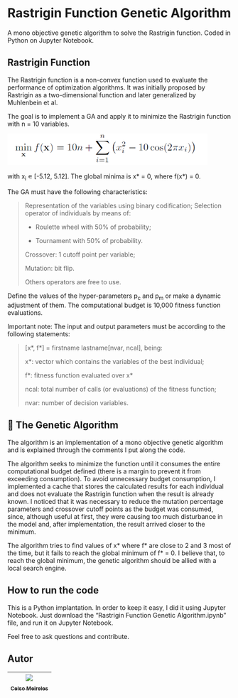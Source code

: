# Rastrigin Function Genetic Algorithm
A mono objective genetic algorithm to solve the Rastrigin function. Coded in Python on Jupyter Notebook.

## Rastrigin Function
The Rastrigin function is a non-convex function used to evaluate the performance of optimization algorithms. It was initially proposed by Rastrigin as a two-dimensional function and later generalized by Muhlenbein et al.

The goal is to implement a GA and apply it to minimize the Rastrigin function with n = 10 variables.

<img src="https://raw.githubusercontent.com/CelsoMeireles/Rastrigin-Function-Genetic-Algorithm/main/Rastrigin.PNG" width=450>

with x<sub>i</sub> &#8714; [-5.12, 5.12]. The global minima is x* = 0, where f(x*) = 0.

The GA must have the following characteristics:
> Representation of the variables using binary codification;
> Selection operator of individuals by means of:
> 
> - Roulette wheel with 50% of probability;
> 
> - Tournament with 50% of probability.
> 
> Crossover: 1 cutoff point per variable;
> 
> Mutation: bit flip.
> 
> Others operators are free to use.

Define the values of the hyper-parameters p<sub>c</sub> and p<sub>m</sub> or make a dynamic adjustment of them. The computational budget is 10,000 fitness function evaluations.

Important note:
The input and output parameters must be according to the following statements:
> [x*, f*] = firstname lastname[nvar, ncal], being:
> 
> x*: vector which contains the variables of the best individual;
> 
> f*: fitness function evaluated over x*
> 
> ncal: total number of calls (or evaluations) of the fitness function;
> 
> nvar: number of decision variables.

## 🔨 The Genetic Algorithm

The algorithm is an implementation of a mono objective genetic algorithm and is explained through the comments I put along the code. 

The algorithm seeks to minimize the function until it consumes the entire computational budget defined (there is a margin to prevent it from exceeding consumption). To avoid unnecessary budget consumption, I implemented a cache that stores the calculated results for each individual and does not evaluate the Rastrigin function when the result is already known. I noticed that it was necessary to reduce the mutation percentage parameters and crossover cutoff points as the budget was consumed, since, although useful at first, they were causing too much disturbance in the model and, after implementation, the result arrived closer to the minimum. 

The algorithm tries to find values of x* where f* are close to 2 and 3 most of the time, but it fails to reach the global minimum of f* = 0. I believe that, to reach the global minimum, the genetic algorithm should be allied with a local search engine.

## How to run the code

This is a Python implantation. In order to keep it easy, I did it using Jupyter Notebook. Just download the “Rastrigin Function Genetic Algorithm.ipynb” file, and run it on Jupyter Notebook.

Feel free to ask questions and contribute.

## Autor

| [<img src="https://avatars.githubusercontent.com/u/33962854?v=4" width=115><br><sub>Celso Meireles</sub>](https://github.com/CelsoMeireles) 
| :---: | 
